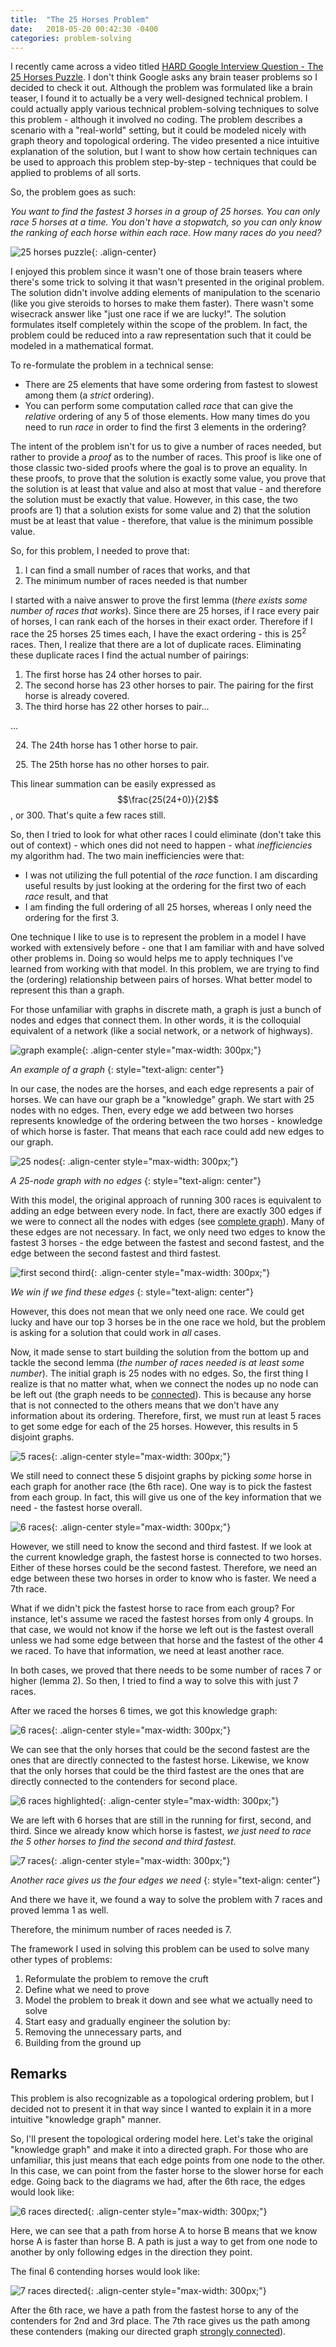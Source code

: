 ```yaml
---
title:  "The 25 Horses Problem"
date:   2018-05-20 00:42:30 -0400
categories: problem-solving
---
```

I recently came across a video titled [HARD Google Interview Question - The 25 Horses Puzzle](https://www.youtube.com/watch?v=i-xqRDwpilM). I don't think Google asks any brain teaser problems so I decided to check it out. Although the problem was formulated like a brain teaser, I found it to actually be a very well-designed technical problem. I could actually apply various technical problem-solving techniques to solve this problem - although it involved no coding. The problem describes a scenario with a "real-world" setting, but it could be modeled nicely with graph theory and topological ordering. The video presented a nice intuitive explanation of the solution, but I want to show how certain techniques can be used to approach this problem step-by-step - techniques that could be applied to problems of all sorts.

So, the problem goes as such:

*You want to find the fastest 3 horses in a group of 25 horses. You can only race 5 horses at a time. You don't have a stopwatch, so you can only know the ranking of each horse within each race. How many races do you need?*

![25 horses puzzle](/../../assets/images/posts/25_horses_puzzle.png){: .align-center}

I enjoyed this problem since it wasn't one of those brain teasers where there's some trick to solving it that wasn't presented in the original problem. The solution didn't involve adding elements of manipulation to the scenario (like you give steroids to horses to make them faster). There wasn't some wisecrack answer like "just one race if we are lucky!". The solution formulates itself completely within the scope of the problem. In fact, the problem could be reduced into a raw representation such that it could be modeled in a mathematical format.

To re-formulate the problem in a technical sense:

- There are 25 elements that have some ordering from fastest to slowest among them (a *strict* ordering).
- You can perform some computation called *race* that can give the *relative* ordering of any 5 of those elements.
How many times do you need to run *race* in order to find the first 3 elements in the ordering?

The intent of the problem isn't for us to give a number of races needed, but rather to provide a *proof* as to the number of races. This proof is like one of those classic two-sided proofs where the goal is to prove an equality. In these proofs, to prove that the solution is exactly some value, you prove that the solution is at least that value and also at most that value - and therefore the solution must be exactly that value. However, in this case, the two proofs are 1) that a solution exists for some value and 2) that the solution must be at least that value - therefore, that value is the minimum possible value.

So, for this problem, I needed to prove that:

1. I can find a small number of races that works, and that
2. The minimum number of races needed is that number

I started with a naive answer to prove the first lemma (*there exists some number of races that works*). Since there are 25 horses, if I race every pair of horses, I can rank each of the horses in their exact order. Therefore if I race the 25 horses 25 times each, I have the exact ordering - this is 25<sup>2</sup> races. Then, I realize that there are a lot of duplicate races. Eliminating these duplicate races I find the actual number of pairings:

1. The first horse has 24 other horses to pair.
2. The second horse has 23 other horses to pair. The pairing for the first horse is already covered.
3. The third horse has 22 other horses to pair...

...

&nbsp;&nbsp;24\. The 24th horse has 1 other horse to pair.

&nbsp;&nbsp;25\. The 25th horse has no other horses to pair.

This linear summation can be easily expressed as $$\frac{25(24+0)}{2}$$, or 300. That's quite a few races still.

<script src="https://cdnjs.cloudflare.com/ajax/libs/mathjax/2.7.0/MathJax.js?config=TeX-AMS-MML_HTMLorMML" type="text/javascript"></script>

So, then I tried to look for what other races I could eliminate (don't take this out of context) - which ones did not need to happen - what *inefficiencies* my algorithm had. The two main inefficiencies were that:

- I was not utilizing the full potential of the *race* function. I am discarding useful results by just looking at the ordering for the first two of each *race* result, and that
- I am finding the full ordering of all 25 horses, whereas I only need the ordering for the first 3.

One technique I like to use is to represent the problem in a model I have worked with extensively before - one that I am familiar with and have solved other problems in. Doing so would helps me to apply techniques I've learned from working with that model. In this problem, we are trying to find the (ordering) relationship between pairs of horses. What better model to represent this than a graph.

For those unfamiliar with graphs in discrete math, a graph is just a bunch of nodes and edges that connect them. In other words, it is the colloquial equivalent of a network (like a social network, or a network of highways).

![graph example](https://upload.wikimedia.org/wikipedia/commons/5/5b/6n-graf.svg){: .align-center style="max-width: 300px;"}

*An example of a graph*
{: style="text-align: center"}

In our case, the nodes are the horses, and each edge represents a pair of horses. We can have our graph be a "knowledge" graph. We start with 25 nodes with no edges. Then, every edge we add between two horses represents knowledge of the ordering between the two horses - knowledge of which horse is faster. That means that each race could add new edges to our graph.

![25 nodes](/../../assets/images/posts/25_dots.png){: .align-center style="max-width: 300px;"}

*A 25-node graph with no edges*
{: style="text-align: center"}

With this model, the original approach of running 300 races is equivalent to adding an edge between every node. In fact, there are exactly 300 edges if we were to connect all the nodes with edges (see [complete graph](https://en.wikipedia.org/wiki/Complete_graph)). Many of these edges are not necessary. In fact, we only need two edges to know the fastest 3 horses - the edge between the fastest and second fastest, and the edge between the second fastest and third fastest.

![first second third](/../../assets/images/posts/first_second_third.png){: .align-center style="max-width: 300px;"}

*We win if we find these edges*
{: style="text-align: center"}

However, this does not mean that we only need one race. We could get lucky and have our top 3 horses be in the one race we hold, but the problem is asking for a solution that could work in *all* cases.

Now, it made sense to start building the solution from the bottom up and tackle the second lemma (*the number of races needed is at least some number*). The initial graph is 25 nodes with no edges. So, the first thing I realize is that no matter what, when we connect the nodes up no node can be left out (the graph needs to be [connected](https://en.wikipedia.org/wiki/Connectivity_(graph_theory)#Connected_graph)). This is because any horse that is not connected to the others means that we don't have any information about its ordering. Therefore, first, we must run at least 5 races to get some edge for each of the 25 horses. However, this results in 5 disjoint graphs.

![5 races](/../../assets/images/posts/5_races.png){: .align-center style="max-width: 300px;"}

We still need to connect these 5 disjoint graphs by picking *some* horse in each graph for another race (the 6th race). One way is to pick the fastest from each group. In fact, this will give us one of the key information that we need - the fastest horse overall.

![6 races](/../../assets/images/posts/6_races.png){: .align-center style="max-width: 300px;"}

However, we still need to know the second and third fastest. If we look at the current knowledge graph, the fastest horse is connected to two horses. Either of these horses could be the second fastest. Therefore, we need an edge between these two horses in order to know who is faster. We need a 7th race.

What if we didn't pick the fastest horse to race from each group? For instance, let's assume we raced the fastest horses from only 4 groups. In that case, we would not know if the horse we left out is the fastest overall unless we had some edge between that horse and the fastest of the other 4 we raced. To have that information, we need at least another race.

In both cases, we proved that there needs to be some number of races 7 or higher (lemma 2). So then, I tried to find a way to solve this with just 7 races.

After we raced the horses 6 times, we got this knowledge graph:

![6 races](/../../assets/images/posts/6_races.png){: .align-center style="max-width: 300px;"}

We can see that the only horses that could be the second fastest are the ones that are directly connected to the fastest horse. Likewise, we know that the only horses that could be the third fastest are the ones that are directly connected to the contenders for second place.

![6 races highlighted](/../../assets/images/posts/6_races_highlight.png){: .align-center style="max-width: 300px;"}

We are left with 6 horses that are still in the running for first, second, and third. Since we already know which horse is fastest, *we just need to race the 5 other horses to find the second and third fastest*.

![7 races](/../../assets/images/posts/7_races.png){: .align-center style="max-width: 300px;"}

*Another race gives us the four edges we need*
{: style="text-align: center"}

And there we have it, we found a way to solve the problem with 7 races and proved lemma 1 as well.

Therefore, the minimum number of races needed is 7.

The framework I used in solving this problem can be used to solve many other types of problems:

1. Reformulate the problem to remove the cruft
1. Define what we need to prove
1. Model the problem to break it down and see what we actually need to solve
1. Start easy and gradually engineer the solution by:
  1. Removing the unnecessary parts, and
  1. Building from the ground up

## Remarks

This problem is also recognizable as a topological ordering problem, but I decided not to present it in that way since I wanted to explain it in a more intuitive "knowledge graph" manner.

So, I'll present the topological ordering model here. Let's take the original "knowledge graph" and make it into a directed graph. For those who are unfamiliar, this just means that each edge points from one node to the other. In this case, we can point from the faster horse to the slower horse for each edge. Going back to the diagrams we had, after the 6th race, the edges would look like:

![6 races directed](/../../assets/images/posts/6_races_directed.png){: .align-center style="max-width: 300px;"}

Here, we can see that a path from horse A to horse B means that we know horse A is faster than horse B. A path is just a way to get from one node to another by only following edges in the direction they point.

The final 6 contending horses would look like:

![7 races directed](/../../assets/images/posts/7_races_directed.png){: .align-center style="max-width: 300px;"}

After the 6th race, we have a path from the fastest horse to any of the contenders for 2nd and 3rd place. The 7th race gives us the path among these contenders (making our directed graph [strongly connected](http://mathworld.wolfram.com/ConnectedDigraph.html)).
